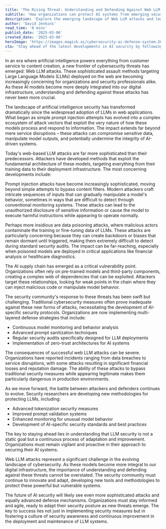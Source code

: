 ```yaml
---
title: 'The Rising Threat: Understanding and Defending Against Web LLM Attacks'
subtitle: 'How organizations can protect AI systems from emerging security threats'
description: 'Explore the emerging landscape of Web LLM attacks and learn how organizations can protect their AI systems from sophisticated cybersecurity threats. From prompt injection to data poisoning, understand the latest attack vectors and defense strategies in AI security.'
author: 'David Jenkins'
read_time: '8 mins'
publish_date: '2025-03-06'
created_date: '2025-03-06'
heroImage: 'https://images.magick.ai/cybersecurity-ai-defense-system-2025.png'
cta: 'Stay ahead of the latest developments in AI security by following us on LinkedIn. Join a community of cybersecurity professionals and get real-time updates on emerging threats and defense strategies.'
---
```


In an era where artificial intelligence powers everything from customer service to content creation, a new frontier of cybersecurity threats has emerged: Web LLM attacks. These sophisticated assault methods targeting Large Language Models (LLMs) deployed on the web are becoming increasingly concerning for organizations and security professionals alike. As these AI models become more deeply integrated into our digital infrastructure, understanding and defending against these attacks has never been more crucial.

The landscape of artificial intelligence security has transformed dramatically since the widespread adoption of LLMs in web applications. What began as simple prompt injection attempts has evolved into a complex ecosystem of attack vectors that exploit the very nature of how these models process and respond to information. The impact extends far beyond mere service disruptions – these attacks can compromise sensitive data, manipulate model outputs, and potentially undermine the integrity of AI-driven systems.

Today's web-based LLM attacks are far more sophisticated than their predecessors. Attackers have developed methods that exploit the fundamental architecture of these models, targeting everything from their training data to their deployment infrastructure. The most concerning developments include:

Prompt injection attacks have become increasingly sophisticated, moving beyond simple attempts to bypass content filters. Modern attackers craft intricate sequences of inputs that can gradually manipulate a model's behavior, sometimes in ways that are difficult to detect through conventional monitoring systems. These attacks can lead to the unauthorized disclosure of sensitive information or cause the model to execute harmful instructions while appearing to operate normally.

Perhaps more insidious are data poisoning attacks, where malicious actors contaminate the training or fine-tuning data of LLMs. These attacks are particularly concerning because they can create backdoors or biases that remain dormant until triggered, making them extremely difficult to detect during standard security audits. The impact can be far-reaching, especially when poisoned models are deployed in critical applications like financial analysis or healthcare diagnostics.

The AI supply chain has emerged as a critical vulnerability point. Organizations often rely on pre-trained models and third-party components, creating a complex web of dependencies that can be exploited. Attackers target these relationships, looking for weak points in the chain where they can inject malicious code or manipulate model behavior.

The security community's response to these threats has been swift but challenging. Traditional cybersecurity measures often prove inadequate against these new forms of attacks, necessitating the development of AI-specific security protocols. Organizations are now implementing multi-layered defense strategies that include:

- Continuous model monitoring and behavior analysis
- Advanced prompt sanitization techniques
- Regular security audits specifically designed for LLM deployments
- Implementation of zero-trust architectures for AI systems

The consequences of successful web LLM attacks can be severe. Organizations have reported incidents ranging from data breaches to service disruptions, with some attacks resulting in significant financial losses and reputation damage. The ability of these attacks to bypass traditional security measures while appearing legitimate makes them particularly dangerous in production environments.

As we move forward, the battle between attackers and defenders continues to evolve. Security researchers are developing new methodologies for protecting LLMs, including:

- Advanced tokenization security measures
- Improved prompt validation systems
- Enhanced monitoring for unusual model behavior
- Development of AI-specific security standards and best practices

The key to staying ahead lies in understanding that LLM security is not a static goal but a continuous process of adaptation and improvement. Organizations must remain vigilant and proactive in their approach to securing their AI systems.

Web LLM attacks represent a significant challenge in the evolving landscape of cybersecurity. As these models become more integral to our digital infrastructure, the importance of understanding and defending against these threats cannot be overstated. The security community must continue to innovate and adapt, developing new tools and methodologies to protect these powerful but vulnerable systems.

The future of AI security will likely see even more sophisticated attacks and equally advanced defense mechanisms. Organizations must stay informed and agile, ready to adapt their security posture as new threats emerge. The key to success lies not just in implementing security measures but in fostering a culture of security awareness and continuous improvement in the deployment and maintenance of LLM systems.